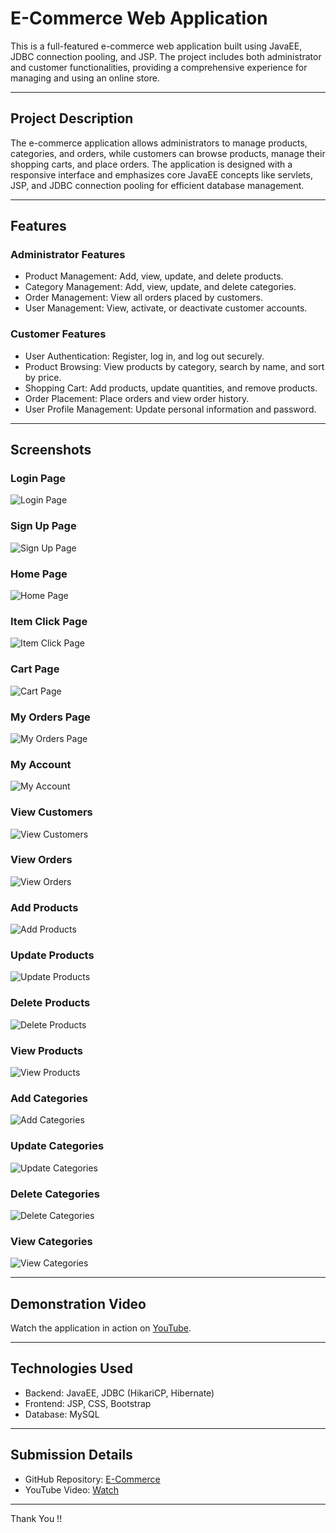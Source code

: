 # E-Commerce Web Application

This is a full-featured e-commerce web application built using JavaEE, JDBC connection pooling, and JSP. The project includes both administrator and customer functionalities, providing a comprehensive experience for managing and using an online store.

---

## Project Description

The e-commerce application allows administrators to manage products, categories, and orders, while customers can browse products, manage their shopping carts, and place orders. The application is designed with a responsive interface and emphasizes core JavaEE concepts like servlets, JSP, and JDBC connection pooling for efficient database management.

---

## Features

### Administrator Features
- Product Management: Add, view, update, and delete products.
- Category Management: Add, view, update, and delete categories.
- Order Management: View all orders placed by customers.
- User Management: View, activate, or deactivate customer accounts.

### Customer Features
- User Authentication: Register, log in, and log out securely.
- Product Browsing: View products by category, search by name, and sort by price.
- Shopping Cart: Add products, update quantities, and remove products.
- Order Placement: Place orders and view order history.
- User Profile Management: Update personal information and password.

---

## Screenshots

### Login Page
![Login Page](src/main/resources/ss/WhatsApp%20Image%202025-01-26%20at%2020.06.16%20(1).jpeg)

### Sign Up Page
![Sign Up Page](src/main/resources/ss/WhatsApp%20Image%202025-01-26%20at%2020.06.15.jpeg)

### Home Page
![Home Page](src/main/resources/ss/WhatsApp%20Image%202025-01-26%20at%2020.02.01.jpeg)

### Item Click Page
![Item Click Page](src/main/resources/ss/WhatsApp%20Image%202025-01-26%20at%2020.17.49%20(2).jpeg)

### Cart Page
![Cart Page](src/main/resources/ss/WhatsApp%20Image%202025-01-26%20at%2020.17.49%20(3).jpeg)

### My Orders Page
![My Orders Page](src/main/resources/ss/WhatsApp%20Image%202025-01-26%20at%2020.17.49%20(1).jpeg)

### My Account
![My Account](src/main/resources/ss/WhatsApp%20Image%202025-01-26%20at%2020.17.49%20(4).jpeg)

### View Customers
![View Customers](src/main/resources/ss/WhatsApp%20Image%202025-01-26%20at%2020.06.16.jpeg)

### View Orders
![View Orders](src/main/resources/ss/WhatsApp%20Image%202025-01-26%20at%2020.17.48%20(2).jpeg)

### Add Products
![Add Products](src/main/resources/ss/WhatsApp%20Image%202025-01-26%20at%2020.17.34.jpeg)

### Update Products
![Update Products](src/main/resources/ss/WhatsApp%20Image%202025-01-26%20at%2020.17.47%20(1).jpeg)

### Delete Products
![Delete Products](src/main/resources/ss/WhatsApp%20Image%202025-01-26%20at%2020.17.40.jpeg)

### View Products
![View Products](src/main/resources/ss/WhatsApp%20Image%202025-01-26%20at%2020.17.47.jpeg)

### Add Categories
![Add Categories](src/main/resources/ss/WhatsApp%20Image%202025-01-26%20at%2020.17.49.jpeg)

### Update Categories
![Update Categories](src/main/resources/ss/WhatsApp%20Image%202025-01-26%20at%2020.17.48.jpeg)

### Delete Categories
![Delete Categories](src/main/resources/ss/WhatsApp%20Image%202025-01-26%20at%2020.17.48%20(1).jpeg)

### View Categories
![View Categories](src/main/resources/ss/WhatsApp%20Image%202025-01-26%20at%2020.17.48%20(3).jpeg)

---

## Demonstration Video

Watch the application in action on [YouTube](https://youtu.be/OMzuCBqOTYM?si=VotzKpz-E217cqF0).

---

## Technologies Used
- Backend: JavaEE, JDBC (HikariCP, Hibernate)
- Frontend: JSP, CSS, Bootstrap
- Database: MySQL

---

## Submission Details
- GitHub Repository: [E-Commerce](https://github.com/harsha200210/Ecommerce.git)
- YouTube Video: [Watch](https://youtu.be/OMzuCBqOTYM?si=VotzKpz-E217cqF0)

---

Thank You !!
